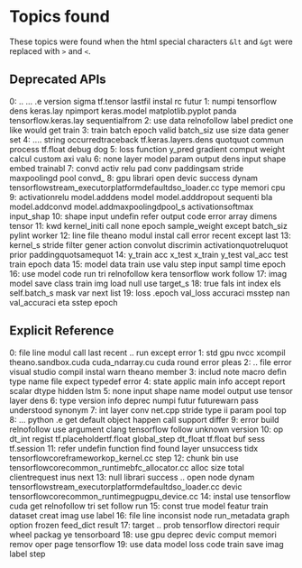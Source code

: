 # Topics found
These topics were found when the html special characters `&lt` and `&gt` were 
replaced with `>` and `<`.

## Deprecated APIs
0: .. ... .e version sigma tf.tensor lastfil instal rc futur
1: numpi tensorflow dens keras.lay npimport keras.model matplotlib.pyplot panda tensorflow.keras.lay sequentialfrom
2: use data relnofollow label predict one like would get train
3: train batch epoch valid batch_siz use size data gener set
4: .... string occurredtraceback tf.keras.layers.dens quotquot commun process tf.float debug dog
5: loss function y_pred gradient comput weight calcul custom axi valu
6: none layer model param output dens input shape embed trainabl
7: convd activ relu pad conv paddingsam stride maxpoolingd pool convd_
8: gpu librari open devic success dynam tensorflowstream_executorplatformdefaultdso_loader.cc type memori cpu
9: activationrelu model.adddens model model.adddropout sequenti bla model.addconvd model.addmaxpoolingdpool_s activationsoftmax input_shap
10: shape input undefin refer output code error array dimens tensor
11: kwd kernel_initi call none epoch sample_weight except batch_siz pylint worker
12: line file theano modul instal call error recent except last
13: kernel_s stride filter gener action convolut discrimin activationquotreluquot prior paddingquotsamequot
14: y_train acc x_test x_train y_test val_acc test train epoch data
15: model data train use valu step input sampl time epoch
16: use model code run tri relnofollow kera tensorflow work follow
17: imag model save class train img load null use target_s
18: true fals int index els self.batch_s mask var next list
19: loss .epoch val_loss accuraci msstep nan val_accuraci eta sstep epoch

## Explicit Reference
0: file line modul call last recent .. run except error
1: std gpu nvcc xcompil theano.sandbox.cuda cuda_ndarray.cu cuda round error pleas
2: .. file error visual studio compil instal warn theano member
3: includ note macro defin type name file expect typedef error
4: state applic main info accept report scalar dtype hidden lstm
5: none input shape name model output use tensor layer dens
6: type version info deprec numpi futur futurewarn pass understood synonym
7: int layer conv net.cpp stride type ii param pool top
8: ... python .e get default object happen call support differ
9: error build relnofollow use argument clang tensorflow follow unknown version
10: op dt_int regist tf.placeholdertf.float global_step dt_float tf.float buf sess tf.session
11: refer undefin function find found layer unsuccess tidx tensorflowcoreframeworkop_kernel.cc step
12: chunk bin use tensorflowcorecommon_runtimebfc_allocator.cc alloc size total clientrequest inus next
13: null librari success .. open node dynam tensorflowstream_executorplatformdefaultdso_loader.cc devic tensorflowcorecommon_runtimegpugpu_device.cc
14: instal use tensorflow cuda get relnofollow tri set follow run
15: const true model featur train dataset creat imag use label
16: file line inconsist node run_metadata graph option frozen feed_dict result
17: target .. prob tensorflow directori requir wheel packag ye tensorboard
18: use gpu deprec devic comput memori remov oper page tensorflow
19: use data model loss code train save imag label step